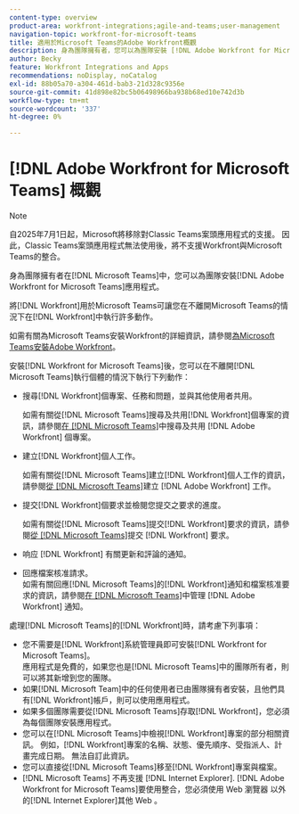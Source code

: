 ```yaml
---
content-type: overview
product-area: workfront-integrations;agile-and-teams;user-management
navigation-topic: workfront-for-microsoft-teams
title: 適用於Microsoft Teams的Adobe Workfront概觀
description: 身為團隊擁有者，您可以為團隊安裝 [!DNL Adobe Workfront for Microsoft Teams] 應用程式。
author: Becky
feature: Workfront Integrations and Apps
recommendations: noDisplay, noCatalog
exl-id: 88b05a70-a304-461d-bab3-21d328c9356e
source-git-commit: 41d898e82bc5b06498966ba938b68ed10e742d3b
workflow-type: tm+mt
source-wordcount: '337'
ht-degree: 0%

---
```


# [!DNL Adobe Workfront for Microsoft Teams] 概觀

<!-- Audited: 12/2023 -->

>[!NOTE]
>
>自2025年7月1日起，Microsoft將移除對Classic Teams案頭應用程式的支援。 因此，Classic Teams案頭應用程式無法使用後，將不支援Workfront與Microsoft Teams的整合。

身為團隊擁有者在[!DNL Microsoft Teams]中，您可以為團隊安裝[!DNL Adobe Workfront for Microsoft Teams]應用程式。

將[!DNL Workfront]用於Microsoft Teams可讓您在不離開Microsoft Teams的情況下在[!DNL Workfront]中執行許多動作。

如需有關為Microsoft Teams安裝Workfront的詳細資訊，請參閱[為Microsoft Teams安裝Adobe Workfront](../../workfront-integrations-and-apps/using-workfront-with-microsoft-teams/install-workfront-ms-teams.md)。

安裝[!DNL Workfront for Microsoft Teams]後，您可以在不離開[!DNL Microsoft Teams]執行個體的情況下執行下列動作：

* 搜尋[!DNL Workfront]個專案、任務和問題，並與其他使用者共用。

  如需有關從[!DNL Microsoft Teams]搜尋及共用[!DNL Workfront]個專案的資訊，請參閱[在 [!DNL Microsoft Teams]](../../workfront-integrations-and-apps/using-workfront-with-microsoft-teams/search-for-and-share-wf-items-in-ms-teams.md)中搜尋及共用 [!DNL Adobe Workfront] 個專案。

* 建立[!DNL Workfront]個人工作。

  如需有關從[!DNL Microsoft Teams]建立[!DNL Workfront]個人工作的資訊，請參閱[從 [!DNL Microsoft Teams]](../../workfront-integrations-and-apps/using-workfront-with-microsoft-teams/create-workfront-tasks-from-ms-teams.md)建立 [!DNL Adobe Workfront] 工作。

* 提交[!DNL Workfront]個要求並檢閱您提交之要求的進度。

  如需有關從[!DNL Microsoft Teams]提交[!DNL Workfront]要求的資訊，請參閱[從 [!DNL Microsoft Teams]](../../workfront-integrations-and-apps/using-workfront-with-microsoft-teams/submit-workfront-requests-from-ms-teams.md)提交 [!DNL Workfront] 要求。

* 响应 [!DNL Workfront] 有關更新和評論的通知。
* 回應檔案核准請求。\
   如需有關回應[!DNL Microsoft Teams]的[!DNL Workfront]通知和檔案核准要求的資訊，請參閱[在 [!DNL Microsoft Teams]](../../workfront-integrations-and-apps/using-workfront-with-microsoft-teams/manage-wf-notifications-approval-requests-ms-teams.md)中管理 [!DNL Adobe Workfront] 通知。

處理[!DNL Microsoft Teams]的[!DNL Workfront]時，請考慮下列事項：

* 您不需要是[!DNL Workfront]系統管理員即可安裝[!DNL Workfront for Microsoft Teams]。\
   應用程式是免費的，如果您也是[!DNL Microsoft Teams]中的團隊所有者，則可以將其新增到您的團隊。
* 如果[!DNL Microsoft Team]中的任何使用者已由團隊擁有者安裝，且他們具有[!DNL Workfront]帳戶，則可以使用應用程式。
* 如果多個團隊需要從[!DNL Microsoft Teams]存取[!DNL Workfront]，您必須為每個團隊安裝應用程式。
* 您可以在[!DNL Microsoft Teams]中檢視[!DNL Workfront]專案的部分相關資訊。 例如，[!DNL Workfront]專案的名稱、狀態、優先順序、受指派人、計畫完成日期。 無法自訂此資訊。
* 您可以直接從[!DNL Microsoft Teams]移至[!DNL Workfront]專案與檔案。
* [!DNL Microsoft Teams] 不再支援 [!DNL Internet Explorer]. [!DNL Adobe Workfront for Microsoft Teams]要使用整合，您必須使用 Web 瀏覽器 以外的[!DNL Internet Explorer]其他 Web 。
